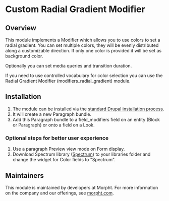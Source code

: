 # Custom Radial Gradient Modifier

## Overview
This module implements a Modifier which allows you to use colors to set a
radial gradient. You can set multiple colors, they will be evenly distributed
along a customizable direction. If only one color is provided it will be set
as background color.

Optionally you can set media queries and transition duration.

If you need to use controlled vocabulary for color selection you can use the
Radial Gradient Modifier (modifiers_radial_gradient) module.

## Installation
1. The module can be installed via the
[standard Drupal installation process](http://drupal.org/node/1897420).
2. It will create a new Paragraph bundle.
3. Add this Paragraph bundle to a field_modifiers field on an entity (Block or
Paragraph) or onto a field on a Look.

### Optional steps for better user experience
1. Use a paragraph Preview view mode on Form display.
2. Download Spectrum library ([Spectrum](http://bgrins.github.io/spectrum)) to
your libraries folder and change the widget for Color fields to "Spectrum".

## Maintainers
This module is maintained by developers at Morpht. For more information on
the company and our offerings, see [morpht.com](http://morpht.com).
